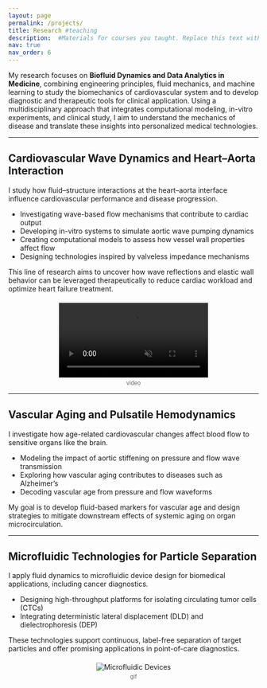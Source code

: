 ```yaml
---
layout: page
permalink: /projects/
title: Research #teaching
description:  #Materials for courses you taught. Replace this text with your description.
nav: true
nav_order: 6
---
```


<!-- # **Research** -->


My research focuses on **Biofluid Dynamics and Data Analytics in Medicine**, combining engineering principles, fluid mechanics, and machine learning to study the biomechanics of cardiovascular system and to develop diagnostic and therapeutic tools for clinical application. Using a multidisciplinary approach that integrates computational modeling, in-vitro experiments, and clinical study, I aim to understand the mechanics of disease and translate these insights into personalized medical technologies.

---

## **Cardiovascular Wave Dynamics and Heart–Aorta Interaction**

I study how fluid–structure interactions at the heart–aorta interface influence cardiovascular performance and disease progression.

- Investigating wave-based flow mechanisms that contribute to cardiac output  
- Developing in-vitro systems to simulate aortic wave pumping dynamics  
- Creating computational models to assess how vessel wall properties affect flow  
- Designing technologies inspired by valveless impedance mechanisms  

This line of research aims to uncover how wave reflections and elastic wall behavior can be leveraged therapeutically to reduce cardiac workload and optimize heart failure treatment.

<div style="margin-top: 20px; text-align: center;">
  <video controls autoplay loop muted playsinline style="max-width: 100%; max-height: 200px; object-fit: contain;">
    <source src="/assets/video/video_p1.mov" type="video/quicktime">
    Your browser does not support the video tag.
  </video>
  <div style="font-size: 0.8em; color: #666; margin-top: 4px;">video</div>
</div>


<!-- I study how fluid–structure interactions at the heart–aorta interface influence cardiovascular performance and disease progression.

<div style="display: flex; align-items: center; gap: 20px; flex-wrap: wrap;">
  <div style="flex: 1; min-width: 300px;">
    <ul style="margin-top: 0; margin-bottom: 0;">
      <li>Investigating wave-based flow mechanisms that contribute to cardiac output</li>
      <li>Developing in-vitro systems to simulate aortic wave pumping dynamics</li>
      <li>Creating computational models to assess how vessel wall properties affect flow</li>
      <li>Designing technologies inspired by valveless impedance mechanisms</li>
    </ul>
  </div>
  <div style="flex: 1; min-width: 300px; display: flex; justify-content: center;">
    <video controls autoplay loop muted playsinline style="max-width: 100%; max-height: 200px; object-fit: contain;">
      <source src="/assets/video/video_p1.mov" type="video/quicktime">
      Your browser does not support the video tag.
    </video>
  </div>
</div>

This line of research aims to uncover how wave reflections and elastic wall behavior can be leveraged therapeutically to reduce cardiac workload and optimize heart failure treatment. -->

<!-- I study how fluid–structure interactions at the heart–aorta interface influence cardiovascular performance and disease progression.

<div style="display: flex; align-items: flex-start; gap: 20px; flex-wrap: wrap;">
  <div style="flex: 1; min-width: 300px;">
    <ul>
      <li>Investigating wave-based flow mechanisms that contribute to cardiac output</li>
      <li>Developing in-vitro systems to simulate aortic wave pumping dynamics</li>
      <li>Creating computational models to assess how vessel wall properties affect flow</li>
      <li>Designing technologies inspired by valveless impedance mechanisms</li>
    </ul>
  </div>
  <div style="flex: 1; min-width: 300px;">
    <video controls autoplay loop muted playsinline style="max-width: 100%; height: auto;">
      <source src="/assets/video/video_p1.mov" type="video/quicktime">
      Your browser does not support the video tag.
    </video>
  </div>
</div>

This line of research aims to uncover how wave reflections and elastic wall behavior can be leveraged therapeutically to reduce cardiac workload and optimize heart failure treatment. -->

<!-- I study how fluid–structure interactions at the heart–aorta interface influence cardiovascular performance and disease progression.

- Investigating wave-based flow mechanisms that contribute to cardiac output
- Developing in-vitro systems to simulate aortic wave pumping dynamics
- Creating computational models to assess how vessel wall properties affect flow
- Designing technologies inspired by valveless impedance mechanisms

This line of research aims to uncover how wave reflections and elastic wall behavior can be leveraged therapeutically to reduce cardiac workload and optimize heart failure treatment. -->

---

## **Vascular Aging and Pulsatile Hemodynamics**

I investigate how age-related cardiovascular changes affect blood flow to sensitive organs like the brain.

- Modeling the impact of aortic stiffening on pressure and flow wave transmission
- Exploring how vascular aging contributes to diseases such as Alzheimer’s
- Decoding vascular age from pressure and flow waveforms

My goal is to develop fluid-based markers for vascular age and design strategies to mitigate downstream effects of systemic aging on organ microcirculation.

---

## **Microfluidic Technologies for Particle Separation**

I apply fluid dynamics to microfluidic device design for biomedical applications, including cancer diagnostics.

- Designing high-throughput platforms for isolating circulating tumor cells (CTCs)  
- Integrating deterministic lateral displacement (DLD) and dielectrophoresis (DEP)  

These technologies support continuous, label-free separation of target particles and offer promising applications in point-of-care diagnostics.

<div style="margin-top: 20px; text-align: center;">
  <img src="/assets/img/video_p3_GIF.gif" alt="Microfluidic Devices" style="max-width: 100%; max-height: 180px; object-fit: contain;">
  <div style="font-size: 0.8em; color: #666; margin-top: 4px;">gif</div>
</div>


<!-- I apply fluid dynamics to microfluidic device design for biomedical applications, including cancer diagnostics.

<div style="display: flex; align-items: center; gap: 20px; flex-wrap: wrap;">
  <div style="flex: 1; min-width: 300px;">
    <ul style="margin-top: 0; margin-bottom: 0;">
      <li>Designing high-throughput platforms for isolating circulating tumor cells (CTCs)</li>
      <li>Integrating deterministic lateral displacement (DLD) and dielectrophoresis (DEP)</li>
    </ul>
  </div>
  <div style="flex: 1; min-width: 300px; display: flex; justify-content: center;">
    <img src="/assets/img/video_p3_GIF.gif" alt="Microfluidic Devices" style="max-width: 100%; max-height: 180px; object-fit: contain;">
  </div>
</div>

These technologies support continuous, label-free separation of target particles and offer promising applications in point-of-care diagnostics. -->


<!-- I apply fluid dynamics to microfluidic device design for biomedical applications, including cancer diagnostics.

<div style="display: flex; align-items: flex-start; gap: 20px; flex-wrap: wrap;">
  <div style="flex: 1; min-width: 300px;">
    <ul>
      <li>Designing high-throughput platforms for isolating circulating tumor cells (CTCs)</li>
      <li>Integrating deterministic lateral displacement (DLD) and dielectrophoresis (DEP)</li>
    </ul>
  </div>
  <div style="flex: 1; min-width: 300px;">
    <img src="/assets/img/video_p3_GIF.gif" alt="Microfluidic Devices" style="max-width: 100%; height: auto;">
  </div>
</div>

These technologies support continuous, label-free separation of target particles and offer promising applications in point-of-care diagnostics. -->

<!-- I apply fluid dynamics to microfluidic device design for biomedical applications, including cancer diagnostics.

- Designing high-throughput platforms for isolating circulating tumor cells (CTCs)
- Integrating deterministic lateral displacement (DLD) and dielectrophoresis (DEP)

These technologies support continuous, label-free separation of target particles and offer promising applications in point-of-care diagnostics. -->






<!-- --- -->

<!-- *I welcome collaborations across disciplines and am actively working researchers who are passionate about applying physics and engineering to medicine.*
 
# recruiting students and -->

<!-- For now, this page is assumed to be a static description of your courses. You can convert it to a collection similar to `_projects/` so that you can have a dedicated page for each course.

Organize your courses by years, topics, or universities, however you like! -->
